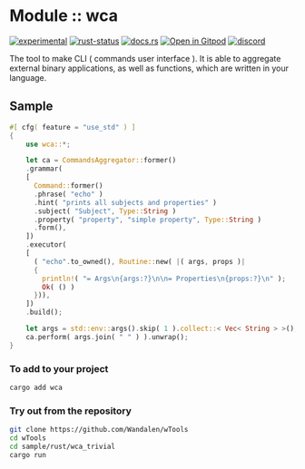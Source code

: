<!-- {{# generate.module_header{} #}} -->

# Module :: wca
[![experimental](https://raster.shields.io/static/v1?label=stability&message=experimental&color=orange&logoColor=eee)](https://github.com/emersion/stability-badges#experimental) [![rust-status](https://github.com/Wandalen/wTools/actions/workflows/ModulewCaPush.yml/badge.svg)](https://github.com/Wandalen/wTools/actions/workflows/ModulewCaPush.yml) [![docs.rs](https://img.shields.io/docsrs/wca?color=e3e8f0&logo=docs.rs)](https://docs.rs/wca) [![Open in Gitpod](https://raster.shields.io/static/v1?label=try&message=online&color=eee&logo=gitpod&logoColor=eee)](https://gitpod.io/#RUN_PATH=.,SAMPLE_FILE=sample%2Frust%2Fwca_trivial_sample%2Fsrc%2Fmain.rs,RUN_POSTFIX=--example%20wca_trivial_sample/https://github.com/Wandalen/wTools) [![discord](https://img.shields.io/discord/872391416519737405?color=eee&logo=discord&logoColor=eee&label=ask)](https://discord.gg/m3YfbXpUUY)

The tool to make CLI ( commands user interface ). It is able to aggregate external binary applications, as well as functions, which are written in your language.

## Sample

<!-- {{# generate.module_sample{} #}} -->

```rust
#[ cfg( feature = "use_std" ) ]
{
    use wca::*;

    let ca = CommandsAggregator::former()
    .grammar(
    [
      Command::former()
      .phrase( "echo" )
      .hint( "prints all subjects and properties" )
      .subject( "Subject", Type::String )
      .property( "property", "simple property", Type::String )
      .form(),
    ])
    .executor(
    [
      ( "echo".to_owned(), Routine::new( |( args, props )|
      {
        println!( "= Args\n{args:?}\n\n= Properties\n{props:?}\n" );
        Ok( () )
      })),
    ])
    .build();

    let args = std::env::args().skip( 1 ).collect::< Vec< String > >();
    ca.perform( args.join( " " ) ).unwrap();
}
```

### To add to your project

```sh
cargo add wca
```

### Try out from the repository

```sh
git clone https://github.com/Wandalen/wTools
cd wTools
cd sample/rust/wca_trivial
cargo run
```

